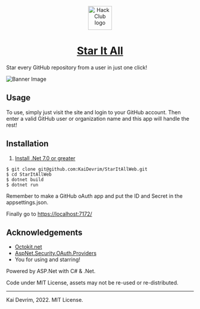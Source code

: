 <p align="center"><img width="64" alt="Hack Club logo" src="https://star.dvr.im/favicon.ico"></p>
<h1 align="center"><a href="https://star.dvr.im/">Star It All</a></h1>

Star every GitHub repository from a user in just one click!

![Banner Image](https://star.dvr.im/metaimage.png)

## Usage

To use, simply just visit the site and login to your GitHub account. Then enter a valid GitHub user or organization name and this app will handle the rest!

## Installation

1. [Install .Net 7.0 or greater](https://dotnet.microsoft.com/en-us/download/dotnet/7.0)

```
$ git clone git@github.com:KaiDevrim/StarItAllWeb.git
$ cd StarItAllWeb
$ dotnet build
$ dotnet run
```

Remember to make a GitHub oAuth app and put the ID and Secret in the appsettings.json.

Finally go to [https://localhost:7172/](https://localhost:7172/)

## Acknowledgements

- [Octokit.net](https://github.com/octokit/octokit.net)
- [AspNet.Security.OAuth.Providers](https://github.com/aspnet-contrib/AspNet.Security.OAuth.Providers)
- You for using and starring!

Powered by ASP.Net with C# & .Net.

Code under MIT License, assets may not be re-used or re-distributed.

---
Kai Devrim, 2022. MIT License.